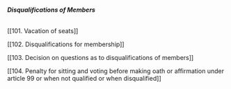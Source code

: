 ###### **_Disqualifications of Members_**

[[101. Vacation of seats]]

[[102. Disqualifications for membership]]

[[103. Decision on questions as to disqualifications of members]]

[[104. Penalty for sitting and voting before making oath or affirmation under article 99 or when not qualified or when disqualified]]